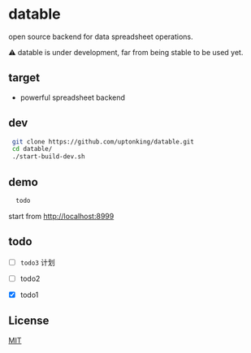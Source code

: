 # datable  
open source backend for data spreadsheet operations.  

 :warning:  datable is under development, far from being stable to be used yet. 

## target

- powerful spreadsheet backend

## dev 
```sh
 git clone https://github.com/uptonking/datable.git
 cd datable/
 ./start-build-dev.sh
```

## demo
```sh
  todo
```

start from [http://localhost:8999](http://localhost:8999)

## todo

- [ ] `todo3` 计划  
- [ ] todo2

- [x] todo1

## License

[MIT](http://opensource.org/licenses/MIT)




